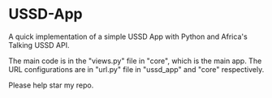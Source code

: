 # USSD-App
A quick implementation of a simple USSD App with Python and Africa's Talking USSD API.

The main code is in the "views.py" file in "core", which is the main app.
The URL configurations are in "url.py" file in "ussd_app" and "core" respectively.

Please help star my repo.
